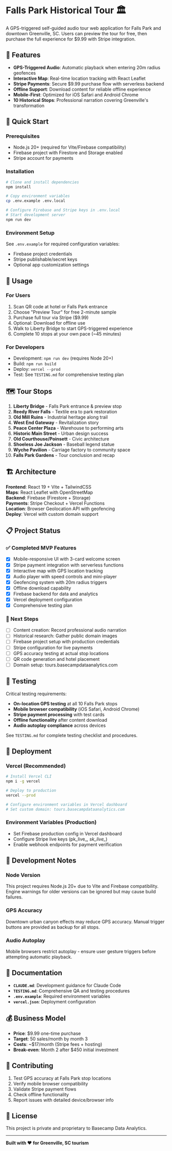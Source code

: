 # Falls Park Historical Tour 🏛️

A GPS-triggered self-guided audio tour web application for Falls Park and downtown Greenville, SC. Users can preview the tour for free, then purchase the full experience for $9.99 with Stripe integration.

## 🎯 Features

- **GPS-Triggered Audio**: Automatic playback when entering 20m radius geofences
- **Interactive Map**: Real-time location tracking with React Leaflet
- **Stripe Payments**: Secure $9.99 purchase flow with serverless backend
- **Offline Support**: Download content for reliable offline experience
- **Mobile-First**: Optimized for iOS Safari and Android Chrome
- **10 Historical Stops**: Professional narration covering Greenville's transformation

## 🚀 Quick Start

### Prerequisites
- Node.js 20+ (required for Vite/Firebase compatibility)
- Firebase project with Firestore and Storage enabled
- Stripe account for payments

### Installation
```bash
# Clone and install dependencies
npm install

# Copy environment variables
cp .env.example .env.local

# Configure Firebase and Stripe keys in .env.local
# Start development server
npm run dev
```

### Environment Setup
See `.env.example` for required configuration variables:
- Firebase project credentials
- Stripe publishable/secret keys
- Optional app customization settings

## 📱 Usage

### For Users
1. Scan QR code at hotel or Falls Park entrance
2. Choose "Preview Tour" for free 2-minute sample
3. Purchase full tour via Stripe ($9.99)
4. Optional: Download for offline use
5. Walk to Liberty Bridge to start GPS-triggered experience
6. Complete 10 stops at your own pace (~45 minutes)

### For Developers
- Development: `npm run dev` (requires Node 20+)
- Build: `npm run build`
- Deploy: `vercel --prod`
- Test: See `TESTING.md` for comprehensive testing plan

## 🗺️ Tour Stops

1. **Liberty Bridge** - Falls Park entrance & preview stop
2. **Reedy River Falls** - Textile era to park restoration
3. **Old Mill Ruins** - Industrial heritage along trail
4. **West End Gateway** - Revitalization story
5. **Peace Center Plaza** - Warehouse to performing arts
6. **Historic Main Street** - Urban design success
7. **Old Courthouse/Poinsett** - Civic architecture
8. **Shoeless Joe Jackson** - Baseball legend statue
9. **Wyche Pavilion** - Carriage factory to community space
10. **Falls Park Gardens** - Tour conclusion and recap

## 🏗️ Architecture

**Frontend**: React 19 + Vite + TailwindCSS  
**Maps**: React Leaflet with OpenStreetMap  
**Backend**: Firebase (Firestore + Storage)  
**Payments**: Stripe Checkout + Vercel Functions  
**Location**: Browser Geolocation API with geofencing  
**Deploy**: Vercel with custom domain support  

## 📋 Project Status

### ✅ Completed MVP Features
- [x] Mobile-responsive UI with 3-card welcome screen
- [x] Stripe payment integration with serverless functions
- [x] Interactive map with GPS location tracking
- [x] Audio player with speed controls and mini-player
- [x] Geofencing system with 20m radius triggers
- [x] Offline download capability
- [x] Firebase backend for data and analytics
- [x] Vercel deployment configuration
- [x] Comprehensive testing plan

### 🔄 Next Steps
- [ ] Content creation: Record professional audio narration
- [ ] Historical research: Gather public domain images
- [ ] Firebase project setup with production credentials
- [ ] Stripe configuration for live payments
- [ ] GPS accuracy testing at actual stop locations
- [ ] QR code generation and hotel placement
- [ ] Domain setup: tours.basecampdataanalytics.com

## 🧪 Testing

Critical testing requirements:
- **On-location GPS testing** at all 10 Falls Park stops
- **Mobile browser compatibility** (iOS Safari, Android Chrome)
- **Stripe payment processing** with test cards
- **Offline functionality** after content download
- **Audio autoplay compliance** across devices

See `TESTING.md` for complete testing checklist and procedures.

## 🚢 Deployment

### Vercel (Recommended)
```bash
# Install Vercel CLI
npm i -g vercel

# Deploy to production
vercel --prod

# Configure environment variables in Vercel dashboard
# Set custom domain: tours.basecampdataanalytics.com
```

### Environment Variables (Production)
- Set Firebase production config in Vercel dashboard
- Configure Stripe live keys (pk_live_*, sk_live_*)
- Enable webhook endpoints for payment verification

## 🔧 Development Notes

### Node Version
This project requires Node.js 20+ due to Vite and Firebase compatibility. Engine warnings for older versions can be ignored but may cause build failures.

### GPS Accuracy
Downtown urban canyon effects may reduce GPS accuracy. Manual trigger buttons are provided as backup for all stops.

### Audio Autoplay
Mobile browsers restrict autoplay - ensure user gesture triggers before attempting automatic playback.

## 📄 Documentation

- **`CLAUDE.md`**: Development guidance for Claude Code
- **`TESTING.md`**: Comprehensive QA and testing procedures
- **`.env.example`**: Required environment variables
- **`vercel.json`**: Deployment configuration

## 💰 Business Model

- **Price**: $9.99 one-time purchase
- **Target**: 50 sales/month by month 3
- **Costs**: ~$17/month (Stripe fees + hosting)
- **Break-even**: Month 2 after $450 initial investment

## 🤝 Contributing

1. Test GPS accuracy at Falls Park stop locations
2. Verify mobile browser compatibility 
3. Validate Stripe payment flows
4. Check offline functionality
5. Report issues with detailed device/browser info

## 📜 License

This project is private and proprietary to Basecamp Data Analytics.

---

**Built with ❤️ for Greenville, SC tourism**
